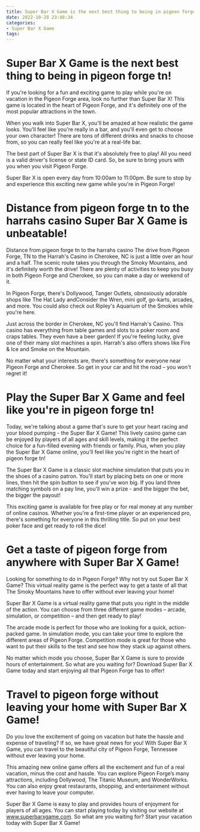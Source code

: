 ```yaml
---
title: Super Bar X Game is the next best thing to being in pigeon forge tn!
date: 2022-10-28 23:48:34
categories:
- Super Bar X Game
tags:
---
```



#  Super Bar X Game is the next best thing to being in pigeon forge tn!

If you're looking for a fun and exciting game to play while you're on vacation in the Pigeon Forge area, look no further than Super Bar X! This game is located in the heart of Pigeon Forge, and it's definitely one of the most popular attractions in the town.

When you walk into Super Bar X, you'll be amazed at how realistic the game looks. You'll feel like you're really in a bar, and you'll even get to choose your own character! There are tons of different drinks and snacks to choose from, so you can really feel like you're at a real-life bar.

The best part of Super Bar X is that it's absolutely free to play! All you need is a valid driver's license or state ID card. So, be sure to bring yours with you when you visit Pigeon Forge.

Super Bar X is open every day from 10:00am to 11:00pm. Be sure to stop by and experience this exciting new game while you're in Pigeon Forge!

#  Distance from pigeon forge tn to the harrahs casino Super Bar X Game is unbeatable!

Distance from pigeon forge tn to the harrahs casino
The drive from Pigeon Forge, TN to the Harrah's Casino in Cherokee, NC is just a little over an hour and a half. The scenic route takes you through the Smoky Mountains, and it's definitely worth the drive! There are plenty of activities to keep you busy in both Pigeon Forge and Cherokee, so you can make a day or weekend of it.

In Pigeon Forge, there's Dollywood, Tanger Outlets, obnoxiously adorable shops like The Hat Lady andConsider the Wren, mini golf, go-karts, arcades, and more. You could also check out Ripley's Aquarium of the Smokies while you're here.

Just across the border in Cherokee, NC you'll find Harrah's Casino. This casino has everything from table games and slots to a poker room and craps tables. They even have a beer garden! If you're feeling lucky, give one of their many slot machines a spin. Harrah's also offers shows like Fire & Ice and Smoke on the Mountain.

No matter what your interests are, there's something for everyone near Pigeon Forge and Cherokee. So get in your car and hit the road – you won't regret it!

#  Play the Super Bar X Game and feel like you're in pigeon forge tn!

Today, we're talking about a game that's sure to get your heart racing and your blood pumping - the Super Bar X Game! This lively casino game can be enjoyed by players of all ages and skill levels, making it the perfect choice for a fun-filled evening with friends or family. Plus, when you play the Super Bar X Game online, you'll feel like you're right in the heart of pigeon forge tn!

The Super Bar X Game is a classic slot machine simulation that puts you in the shoes of a casino patron. You'll start by placing bets on one or more lines, then hit the spin button to see if you've won big. If you land three matching symbols on a pay line, you'll win a prize - and the bigger the bet, the bigger the payout!

This exciting game is available for free play or for real money at any number of online casinos. Whether you're a first-time player or an experienced pro, there's something for everyone in this thrilling title. So put on your best poker face and get ready to roll the dice!

#  Get a taste of pigeon forge from anywhere with Super Bar X Game!

Looking for something to do in Pigeon Forge? Why not try out Super Bar X Game? This virtual reality game is the perfect way to get a taste of all that The Smoky Mountains have to offer without ever leaving your home!

Super Bar X Game is a virtual reality game that puts you right in the middle of the action. You can choose from three different game modes – arcade, simulation, or competition – and then get ready to play!

The arcade mode is perfect for those who are looking for a quick, action-packed game. In simulation mode, you can take your time to explore the different areas of Pigeon Forge. Competition mode is great for those who want to put their skills to the test and see how they stack up against others.

No matter which mode you choose, Super Bar X Game is sure to provide hours of entertainment. So what are you waiting for? Download Super Bar X Game today and start enjoying all that Pigeon Forge has to offer!

#  Travel to pigeon forge without leaving your home with Super Bar X Game!

Do you love the excitement of going on vacation but hate the hassle and expense of traveling? If so, we have great news for you! With Super Bar X Game, you can travel to the beautiful city of Pigeon Forge, Tennessee without ever leaving your home.

This amazing new online game offers all the excitement and fun of a real vacation, minus the cost and hassle. You can explore Pigeon Forge’s many attractions, including Dollywood, The Titanic Museum, and WonderWorks. You can also enjoy great restaurants, shopping, and entertainment without ever having to leave your computer.

Super Bar X Game is easy to play and provides hours of enjoyment for players of all ages. You can start playing today by visiting our website at www.superbarxgame.com. So what are you waiting for? Start your vacation today with Super Bar X Game!